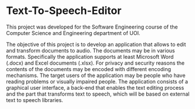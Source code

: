 # Text-To-Speech-Editor
This project was developed for the Software Engineering course of the Computer Science and Engineering department of UOI.

The objective of this project is to develop an application that allows to edit and transform documents to  audio. The documents may be in various formats. Specifically the application supports at least Microsoft  Word (.docx) and Excel documents (.xlsx). For privacy and security reasons the contents of the  documents may be encoded with different encoding mechanisms. The target users of the application  may be people who have reading problems or visually impaired people. The application consists of a  graphical user interface, a back-end that enables the text editing process and the part that transforms  text to speech, which will be based on external text to speech libraries.
